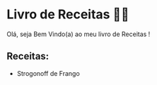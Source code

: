 # Livro de Receitas 🧑‍🍳

Olá, seja Bem Vindo(a) ao meu livro de Receitas !

## Receitas:

- Strogonoff de Frango




